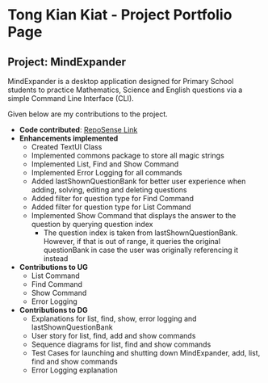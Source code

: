 # Tong Kian Kiat - Project Portfolio Page

## Project: MindExpander
MindExpander is a desktop application designed for Primary School students to practice Mathematics, Science and English
questions via a simple Command Line Interface (CLI).

Given below are my contributions to the project.

* __Code contributed__: [RepoSense Link](https://nus-cs2113-ay2425s2.github.io/tp-dashboard/?search=tongkiankiat&breakdown=true)
* __Enhancements implemented__
  * Created TextUI Class
  * Implemented commons package to store all magic strings
  * Implemented List, Find and Show Command
  * Implemented Error Logging for all commands
  * Added lastShownQuestionBank for better user experience when adding, solving, editing and deleting questions
  * Added filter for question type for Find Command
  * Added filter for question type for List Command
  * Implemented Show Command that displays the answer to the question by querying question index
    * The question index is taken from lastShownQuestionBank. However, if that is out of range, it queries the original questionBank in case the user was originally referencing it instead
* __Contributions to UG__
  * List Command
  * Find Command
  * Show Command
  * Error Logging
* __Contributions to DG__
  * Explanations for list, find, show, error logging and lastShownQuestionBank
  * User story for list, find, add and show commands
  * Sequence diagrams for list, find and show commands
  * Test Cases for launching and shutting down MindExpander, add, list, find and show commands
  * Error Logging explanation